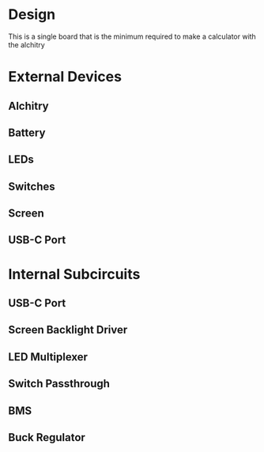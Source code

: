 # Design

This is a single board that is the minimum required to make a calculator with the alchitry

# External Devices

## Alchitry


## Battery

## LEDs

## Switches

## Screen


## USB-C Port


# Internal Subcircuits

## USB-C Port

## Screen Backlight Driver

## LED Multiplexer

## Switch Passthrough

## BMS

## Buck Regulator 
